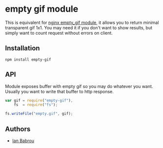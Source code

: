 # empty gif module

This is equivalent for [nginx empty_gif module](http://wiki.nginx.org/HttpEmptyGifModule),
it allows you to return minimal transparent gif 1x1. You may need it if you don't want to
show results, but simply want to count request without errors on client.

## Installation

```
npm install empty-gif
```

## API

Module exposes buffer with empty gif so you may do whatever you want.
Usually you want to write that buffer to http response.

```javascript
var gif = require("empty-gif"),
    fs  = require("fs");

fs.writeFile("empty.gif", gif);
```

## Authors

* [Ian Babrou](https://github.com/bobrik)
